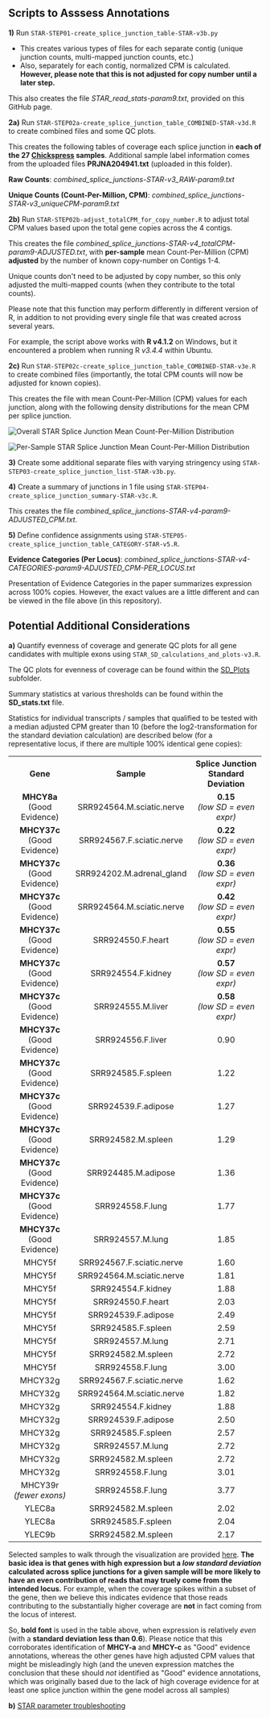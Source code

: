 ## Scripts to Asssess Annotations

**1)** Run `STAR-STEP01-create_splice_junction_table-STAR-v3b.py`

 - This creates various types of files for each separate contig (unique junction counts, multi-mapped junction counts, etc.)
 - Also, separately for each contig, normalized CPM is calculated.  **However, please note that this is not adjusted for copy number until a later step.**

This also creates the file *STAR_read_stats-param9.txt*, provided on this GitHub page.

**2a)** Run `STAR-STEP02a-create_splice_junction_table_COMBINED-STAR-v3d.R` to create combined files and some QC plots.

This creates the following tables of coverage each splice junction in **each of the 27 [Chickspress](https://geneatlas.arl.arizona.edu/) samples**.  Additional sample label information comes from the uploaded files **PRJNA204941.txt** (uploaded in this folder).

**Raw Counts**: *combined_splice_junctions-STAR-v3_RAW-param9.txt*

**Unique Counts (Count-Per-Million, CPM)**: *combined_splice_junctions-STAR-v3_uniqueCPM-param9.txt*

**2b)** Run `STAR-STEP02b-adjust_totalCPM_for_copy_number.R` to adjust total CPM values based upon the total gene copies across the 4 contigs.

This creates the file *combined_splice_junctions-STAR-v4_totalCPM-param9-ADJUSTED.txt*, with **per-sample** mean Count-Per-Million (CPM) **adjusted** by the number of known copy-number on Contigs 1-4.

Unique counts don't need to be adjusted by copy number, so this only adjusted the multi-mapped counts (when they contribute to the total counts).

Please note that this function may perform differently in different version of R, in addition to not providing every single file that was created across several years.

For example, the script above works with **R v4.1.2** on Windows, but it encountered a problem when running R *v3.4.4* within Ubuntu.

**2c)** Run `STAR-STEP02c-create_splice_junction_table_COMBINED-STAR-v3e.R` to create combined files (importantly, the total CPM counts will now be adjusted for known copies).

This creates the file with mean Count-Per-Million (CPM) values for each junction, along with the following density distributions for the mean CPM per splice junction.

![Overall STAR Splice Junction Mean Count-Per-Million Distribution](combined_splice_junctions-STAR-v4_totalCPM-ADJUSTED-junction_average_density-param9.png "Overall STAR Splice Junction Mean Count-Per-Million Distribution")

![Per-Sample STAR Splice Junction Mean Count-Per-Million Distribution](combined_splice_junctions-STAR-v4_totalCPM-ADJUSTED-sample_density-param9.png "Per-Sample STAR Splice Junction Mean Count-Per-Million Distribution")

**3)** Create some additional separate files with varying stringency using `STAR-STEP03-create_splice_junction_list-STAR-v3b.py`.

**4)** Create a summary of junctions in 1 file using `STAR-STEP04-create_splice_junction_summary-STAR-v3c.R`.

This creates the file *combined_splice_junctions-STAR-v4-param9-ADJUSTED_CPM.txt*.

**5)** Define confidence assignments using  `STAR-STEP05-create_splice_junction_table_CATEGORY-STAR-v5.R`.

**Evidence Categories (Per Locus)**: *combined_splice_junctions-STAR-v4-CATEGORIES-param9-ADJUSTED_CPM-PER_LOCUS.txt*

Presentation of Evidence Categories in the paper summarizes expression across 100% copies.  However, the exact values are a little different and can be viewed in the file above (in this repository).

## Potential Additional Considerations

**a)** Quantify evenness of coverage and generate QC plots for all gene candidates with multiple exons using  `STAR_SD_calculations_and_plots-v3.R`.

The QC plots for evenness of coverage can be found within the [SD_Plots](https://github.com/cwarden45/Miller_Red_Jungle_Fowl_MHCY/tree/main/Part2_Annotation/STAR_Splice_Junction_Evidence/SD_Plots) subfolder.

Summary statistics at various thresholds can be found within the **SD_stats.txt** file.

Statistics for individual transcripts / samples that qualified to be tested with a median adjusted CPM greater than 10 (before the log2-transformation for the standard deviation calculation) are described below (for a representative locus, if there are multiple 100% identical gene copies):

<table>
  <tbody>
    <tr>
      <th align="center">Gene</th>
      <th align="center">Sample</th>
	  <th align="center">Splice Junction<br>Standard Deviation</th>
    </tr>
    <tr>
	  <td align="center"><b>MHCY8a</b></br>(Good Evidence)</td>
      <td align="center">SRR924564.M.sciatic.nerve</td>
     <td align="center"><b>0.15</b><br><i>(low SD = even expr)</i></td>
    </tr>
    <tr>
	  <td align="center"><b>MHCY37c</b></br>(Good Evidence)</td>
      <td align="center">SRR924567.F.sciatic.nerve</td>
     <td align="center"><b>0.22</b><br><i>(low SD = even expr)</i></td>
    </tr>
    <tr>
	  <td align="center"><b>MHCY37c</b></br>(Good Evidence)</td>
      <td align="center">SRR924202.M.adrenal_gland</td>
     <td align="center"><b>0.36</b><br><i>(low SD = even expr)</i></td>
    </tr>
    <tr>
	  <td align="center"><b>MHCY37c</b></br>(Good Evidence)</td>
      <td align="center">SRR924564.M.sciatic.nerve</td>
     <td align="center"><b>0.42</b><br><i>(low SD = even expr)</i></td>
    </tr>
    <tr>
	  <td align="center"><b>MHCY37c</b></br>(Good Evidence)</td>
      <td align="center">SRR924550.F.heart</td>
     <td align="center"><b>0.55</b><br><i>(low SD = even expr)</i></td>
    </tr>
    <tr>
	  <td align="center"><b>MHCY37c</b></br>(Good Evidence)</td>
      <td align="center">SRR924554.F.kidney</td>
     <td align="center"><b>0.57</b><br><i>(low SD = even expr)</i></td>
    </tr>
    <tr>
	  <td align="center"><b>MHCY37c</b></br>(Good Evidence)</td>
      <td align="center">SRR924555.M.liver</td>
     <td align="center"><b>0.58</b><br><i>(low SD = even expr)</i></td>
    </tr>
    <tr>
	  <td align="center"><b>MHCY37c</b></br>(Good Evidence)</td>
      <td align="center">SRR924556.F.liver</td>
     <td align="center">0.90</td>
    </tr>
    <tr>
	  <td align="center"><b>MHCY37c</b></br>(Good Evidence)</td>
      <td align="center">SRR924585.F.spleen</td>
     <td align="center">1.22</td>
    </tr>
    <tr>
	  <td align="center"><b>MHCY37c</b></br>(Good Evidence)</td>
      <td align="center">SRR924539.F.adipose</td>
     <td align="center">1.27</td>
    </tr>
    <tr>
	  <td align="center"><b>MHCY37c</b></br>(Good Evidence)</td>
      <td align="center">SRR924582.M.spleen</td>
     <td align="center">1.29</td>
    </tr>
    <tr>
	  <td align="center"><b>MHCY37c</b></br>(Good Evidence)</td>
      <td align="center">SRR924485.M.adipose</td>
     <td align="center">1.36</td>
    </tr>
    <tr>
	  <td align="center"><b>MHCY37c</b></br>(Good Evidence)</td>
      <td align="center">SRR924558.F.lung</td>
     <td align="center">1.77</td>
    </tr>
    <tr>
	  <td align="center"><b>MHCY37c</b></br>(Good Evidence)</td>
      <td align="center">SRR924557.M.lung</td>
     <td align="center">1.85</td>
    </tr>
    <tr>
	  <td align="center">MHCY5f</td>
      <td align="center">SRR924567.F.sciatic.nerve</td>
     <td align="center">1.60</td>
    </tr>
    <tr>
	  <td align="center">MHCY5f</td>
      <td align="center">SRR924564.M.sciatic.nerve</td>
     <td align="center">1.81</td>
    </tr>
    <tr>
	  <td align="center">MHCY5f</td>
      <td align="center">SRR924554.F.kidney</td>
     <td align="center">1.88</td>
    </tr>
    <tr>
	  <td align="center">MHCY5f</td>
      <td align="center">SRR924550.F.heart</td>
     <td align="center">2.03</td>
    </tr>
    <tr>
	  <td align="center">MHCY5f</td>
      <td align="center">SRR924539.F.adipose</td>
     <td align="center">2.49</td>
    </tr>
    <tr>
	  <td align="center">MHCY5f</td>
      <td align="center">SRR924585.F.spleen</td>
     <td align="center">2.59</td>
    </tr>
    <tr>
	  <td align="center">MHCY5f</td>
      <td align="center">SRR924557.M.lung</td>
     <td align="center">2.71</td>
    </tr>
    <tr>
	  <td align="center">MHCY5f</td>
      <td align="center">SRR924582.M.spleen</td>
     <td align="center">2.72</td>
    </tr>
    <tr>
	  <td align="center">MHCY5f</td>
      <td align="center">SRR924558.F.lung</td>
     <td align="center">3.00</td>
    </tr>
    <tr>
	  <td align="center">MHCY32g</td>
      <td align="center">SRR924567.F.sciatic.nerve</td>
     <td align="center">1.62</td>
    </tr>
    <tr>
	  <td align="center">MHCY32g</td>
      <td align="center">SRR924564.M.sciatic.nerve</td>
     <td align="center">1.82</td>
    </tr>
    <tr>
	  <td align="center">MHCY32g</td>
      <td align="center">SRR924554.F.kidney</td>
     <td align="center">1.88</td>
    </tr>
    <tr>
	  <td align="center">MHCY32g</td>
      <td align="center">SRR924539.F.adipose</td>
     <td align="center">2.50</td>
    </tr>
    <tr>
	  <td align="center">MHCY32g</td>
      <td align="center">SRR924585.F.spleen</td>
     <td align="center">2.57</td>
    </tr>
    <tr>
	  <td align="center">MHCY32g</td>
      <td align="center">SRR924557.M.lung</td>
     <td align="center">2.72</td>
    </tr>
    <tr>
	  <td align="center">MHCY32g</td>
      <td align="center">SRR924582.M.spleen</td>
     <td align="center">2.72</td>
    </tr>
    <tr>
	  <td align="center">MHCY32g</td>
      <td align="center">SRR924558.F.lung</td>
     <td align="center">3.01</td>
    </tr>
    <tr>
	  <td align="center">MHCY39r</br><i>(fewer exons)</i></td>
      <td align="center">SRR924558.F.lung</td>
     <td align="center">3.77</td>
    </tr>
    <tr>
	  <td align="center">YLEC8a</td>
      <td align="center">SRR924582.M.spleen</td>
     <td align="center">2.02</td>
    </tr>
    <tr>
	  <td align="center">YLEC8a</td>
      <td align="center">SRR924585.F.spleen</td>
     <td align="center">2.04</td>
    </tr>
    <tr>
	  <td align="center">YLEC9b</td>
      <td align="center">SRR924582.M.spleen</td>
     <td align="center">2.17</td>
    </tr>
</tbody>
</table>

Selected samples to walk through the visualization are provided [here]().  **The basic idea is that genes with high expression but a *low standard deviation* calculated across splice junctions for a given sample will be more likely to have an even contribution of reads that may truely come from the intended locus.**  For example, when the coverage spikes within a subset of the gene, then we believe this indicates evidence that those reads contributing to the substantially higher coverage are **not** in fact coming from the locus of interest.

So, **bold font** is used in the table above, when expression is relatively *even* (with a **standard deviation less than 0.6**).  Please notice that this corroborates identification of **MHCY-a** and **MHCY-c** as "Good" evidence annotations, whereas the other genes have high adjusted CPM values that might be misleadingly high (and the uneven expression matches the conclusion that these should *not* identified as "Good" evidence annotations, which was originally based due to the lack of high coverage evidence for at least one splice junction within the gene model across all samples)

**b)** [STAR parameter troubleshooting](https://github.com/cwarden45/Miller_Red_Jungle_Fowl_MHCY/discussions/2)
